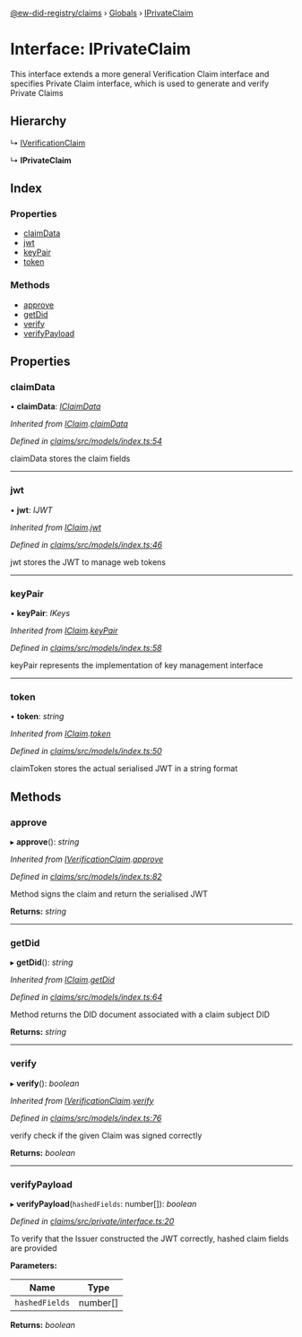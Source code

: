 [@ew-did-registry/claims](../README.md) › [Globals](../globals.md) › [IPrivateClaim](iprivateclaim.md)

# Interface: IPrivateClaim

This interface extends a more general Verification Claim interface
and specifies Private Claim interface, which is used to generate and
verify Private Claims

## Hierarchy

  ↳ [IVerificationClaim](iverificationclaim.md)

  ↳ **IPrivateClaim**

## Index

### Properties

* [claimData](iprivateclaim.md#claimdata)
* [jwt](iprivateclaim.md#jwt)
* [keyPair](iprivateclaim.md#keypair)
* [token](iprivateclaim.md#token)

### Methods

* [approve](iprivateclaim.md#approve)
* [getDid](iprivateclaim.md#getdid)
* [verify](iprivateclaim.md#verify)
* [verifyPayload](iprivateclaim.md#verifypayload)

## Properties

###  claimData

• **claimData**: *[IClaimData](iclaimdata.md)*

*Inherited from [IClaim](iclaim.md).[claimData](iclaim.md#claimdata)*

*Defined in [claims/src/models/index.ts:54](https://github.com/energywebfoundation/ew-did-registry/blob/1e9cd0b/packages/claims/src/models/index.ts#L54)*

claimData stores the claim fields

___

###  jwt

• **jwt**: *IJWT*

*Inherited from [IClaim](iclaim.md).[jwt](iclaim.md#jwt)*

*Defined in [claims/src/models/index.ts:46](https://github.com/energywebfoundation/ew-did-registry/blob/1e9cd0b/packages/claims/src/models/index.ts#L46)*

jwt stores the JWT to manage web tokens

___

###  keyPair

• **keyPair**: *IKeys*

*Inherited from [IClaim](iclaim.md).[keyPair](iclaim.md#keypair)*

*Defined in [claims/src/models/index.ts:58](https://github.com/energywebfoundation/ew-did-registry/blob/1e9cd0b/packages/claims/src/models/index.ts#L58)*

keyPair represents the implementation of key management interface

___

###  token

• **token**: *string*

*Inherited from [IClaim](iclaim.md).[token](iclaim.md#token)*

*Defined in [claims/src/models/index.ts:50](https://github.com/energywebfoundation/ew-did-registry/blob/1e9cd0b/packages/claims/src/models/index.ts#L50)*

claimToken stores the actual serialised JWT in a string format

## Methods

###  approve

▸ **approve**(): *string*

*Inherited from [IVerificationClaim](iverificationclaim.md).[approve](iverificationclaim.md#approve)*

*Defined in [claims/src/models/index.ts:82](https://github.com/energywebfoundation/ew-did-registry/blob/1e9cd0b/packages/claims/src/models/index.ts#L82)*

Method signs the claim and return the serialised JWT

**Returns:** *string*

___

###  getDid

▸ **getDid**(): *string*

*Inherited from [IClaim](iclaim.md).[getDid](iclaim.md#getdid)*

*Defined in [claims/src/models/index.ts:64](https://github.com/energywebfoundation/ew-did-registry/blob/1e9cd0b/packages/claims/src/models/index.ts#L64)*

Method returns the DID document associated with a claim subject DID

**Returns:** *string*

___

###  verify

▸ **verify**(): *boolean*

*Inherited from [IVerificationClaim](iverificationclaim.md).[verify](iverificationclaim.md#verify)*

*Defined in [claims/src/models/index.ts:76](https://github.com/energywebfoundation/ew-did-registry/blob/1e9cd0b/packages/claims/src/models/index.ts#L76)*

verify check if the given Claim was signed correctly

**Returns:** *boolean*

___

###  verifyPayload

▸ **verifyPayload**(`hashedFields`: number[]): *boolean*

*Defined in [claims/src/private/interface.ts:20](https://github.com/energywebfoundation/ew-did-registry/blob/1e9cd0b/packages/claims/src/private/interface.ts#L20)*

To verify that the Issuer constructed the JWT correctly, hashed claim fields are provided

**Parameters:**

Name | Type |
------ | ------ |
`hashedFields` | number[] |

**Returns:** *boolean*
